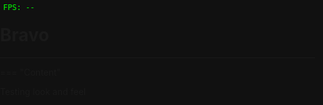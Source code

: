 # Bravo

----

=== "Content"

Testing look and feel

<!DOCTYPE html>
<html lang="en">
<head>
<meta charset="UTF-8">
<title>Rick's Dreamscape Prototype #4</title>
<style>
  html, body { margin:0; padding:0; overflow:hidden; height:100%; background:#111; }
  #canvas{position:absolute; top:0; left:0; width:100%; height:100%;}
  #fps{position:absolute; top:5px; left:5px; color:#0f0; font:12px monospace; z-index:100;}
  #message{position:absolute; top:50%; left:50%; transform:translate(-50%, -50%); padding:10px 20px; background:rgba(0,0,0,0.7); color:#fff; font:16px monospace; border-radius:5px; display:none; z-index:100;}
</style>
</head>
<body>
<canvas id="canvas" aria-label="Interactive Dreamscape Canvas"></canvas>
<div id="fps" aria-label="FPS Counter">FPS: --</div>
<div id="message" aria-live="polite"></div>
<script>
// Logs buffer
const logs = [];
function log(evt) { logs.push({ t:Date.now(), type:evt.type, data:evt.detail||{} }); }

// Input capture
['touchstart','touchmove','touchend','mousedown','mousemove','mouseup','keydown','deviceorientation','devicemotion'].forEach(e => window.addEventListener(e, log));

// Double-tap detection
let lastTap=0;
window.addEventListener('touchend', e => {
  const now=Date.now();
  if(now - lastTap <300) {
    const t = e.changedTouches[0];
    spawnRadial(t.clientX, t.clientY);
  }
  lastTap = now;
});

// Pinch-to-zoom
let pinchDist=0, scale=1;
window.addEventListener('touchstart', e => {
  if(e.touches.length===2){
    const dx=e.touches[0].clientX - e.touches[1].clientX;
    const dy=e.touches[0].clientY - e.touches[1].clientY;
    pinchDist=Math.hypot(dx,dy);
  }
});
window.addEventListener('touchmove', e => {
  if(e.touches.length===2){
    const dx=e.touches[0].clientX - e.touches[1].clientX;
    const dy=e.touches[0].clientY - e.touches[1].clientY;
    const d=Math.hypot(dx,dy);
    scale *= d/pinchDist;
    pinchDist = d;
    scale = Math.min(Math.max(scale,0.5),3);
  }
});

// Voice recognition & feedback
let recognition, msgTimer=0;
if('webkitSpeechRecognition' in window){
  recognition=new webkitSpeechRecognition();
  recognition.continuous=true;
  recognition.onresult=e=>{
    const txt=e.results[e.results.length-1][0].transcript.toLowerCase();
    log({type:'speech', transcript:txt});
    const msgDiv=document.getElementById('message');
    if(txt.includes('wubba')){
      msgDiv.textContent='Wubba lubba dub dub!';
      speak('Wubba lubba dub dub!');
    } else {
      msgDiv.textContent='You said: ' + txt;
    }
    msgDiv.style.display='block'; msgTimer=120;
  };
  recognition.start();
}

// Speech synthesis
function speak(text){
  const u=new SpeechSynthesisUtterance(text);
  speechSynthesis.speak(u);
}

// Canvas setup
const canvas=document.getElementById('canvas'), ctx=canvas.getContext('2d');
function resize(){canvas.width=innerWidth;canvas.height=innerHeight;}
window.addEventListener('resize',resize);
resize();

// Particles and radial bursts
let petals=[], bursts=[];
function spawnPetal(){petals.push({x:Math.random()*canvas.width, y:-10, vy:Math.random()+0.5, r:Math.random()*3+2});}
function spawnRadial(x,y){
  for(let a=0;a<16;a++){
    const ang=2*Math.PI*(a/16);
    bursts.push({x,y,vx:Math.cos(ang)*3,vy:Math.sin(ang)*3,life:60});
  }
}

// Fling physics
let flings=[], drag=null, dx=0, dy=0;
window.addEventListener('touchstart',e=>{
  const t=e.touches[0];
  drag={x:t.clientX,y:t.clientY,t:Date.now()};
});
window.addEventListener('touchmove',e=>{
  const t=e.touches[0];
  dx=t.clientX; dy=t.clientY;
});
window.addEventListener('touchend',()=>{
  if(drag){
    const dt=Date.now()-drag.t;
    const vx=(dx-drag.x)/dt*10, vy=(dy-drag.y)/dt*10;
    flings.push({x:drag.x,y:drag.y,vx,vy,trail:[]});
    drag=null;
  }
});

// Animation & FPS
let last=performance.now(), frame=0, fps=0;
function update(now){
  const dt=now-last; last=now;
  frame++; if(frame%60===0) fps=Math.round(1000/dt);
  document.getElementById('fps').textContent='FPS: '+fps;
  
  // Clear
  ctx.save();
  ctx.setTransform(scale,0,0,scale,0,0);
  ctx.clearRect(0,0,canvas.width,canvas.height);
  
  // Parallax background
  const px=(window.orientation||0)/90, py=0;
  ctx.fillStyle='#112';
  ctx.fillRect(-canvas.width*0.1, -canvas.height*0.1, canvas.width*1.2, canvas.height*1.2);
  
  // Shader swirl
  const hue=(now/100)%360;
  ctx.globalCompositeOperation='lighter';
  ctx.fillStyle=`hsla(${hue},100%,50%,0.02)`;
  ctx.fillRect(0,0,canvas.width,canvas.height);
  ctx.globalCompositeOperation='source-over';
  
  // Petals
  if(Math.random()<0.03) spawnPetal();
  petals.forEach(p=>{p.y+=p.vy;ctx.fillStyle='rgba(255,182,193,0.7)';ctx.beginPath();ctx.arc(p.x,p.y,p.r,0,2*Math.PI);ctx.fill();});
  petals=petals.filter(p=>p.y<canvas.height+10);
  
  // Radial bursts
  bursts.forEach(b=>{b.x+=b.vx; b.y+=b.vy; b.life--; ctx.fillStyle='white'; ctx.beginPath(); ctx.arc(b.x,b.y,3,0,2*Math.PI); ctx.fill();});
  bursts=bursts.filter(b=>b.life>0);
  
  // Flings
  flings.forEach(o=>{o.vy+=0.5; o.x+=o.vx; o.y+=o.vy; o.trail.push({x:o.x,y:o.y}); ctx.beginPath(); o.trail.slice(-10).forEach((pt,i)=>{ctx.globalAlpha=i/10; ctx.lineTo(pt.x,pt.y);}); ctx.strokeStyle='cyan';ctx.stroke(); ctx.globalAlpha=1; ctx.beginPath(); ctx.fillStyle='cyan'; ctx.arc(o.x,o.y,5,0,2*Math.PI); ctx.fill();});
  flings=flings.filter(o=>o.y<canvas.height+50);
  
  ctx.restore();
  
  // Hide message
  if(msgTimer-->0){} else document.getElementById('message').style.display='none';
  
  requestAnimationFrame(update);
}
requestAnimationFrame(update);

// Send logs
window.addEventListener('beforeunload',()=>navigator.sendBeacon('/log',JSON.stringify(logs)));
</script>
</body>
</html>